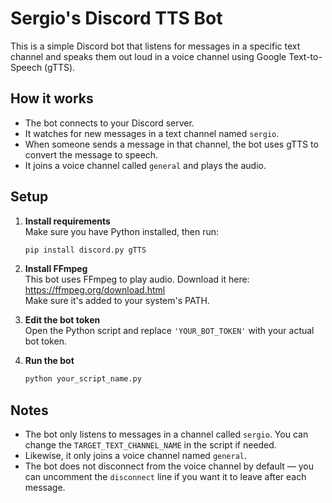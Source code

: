 
# Sergio's Discord TTS Bot

This is a simple Discord bot that listens for messages in a specific text channel and speaks them out loud in a voice channel using Google Text-to-Speech (gTTS).

## How it works

- The bot connects to your Discord server.
- It watches for new messages in a text channel named `sergio`.
- When someone sends a message in that channel, the bot uses gTTS to convert the message to speech.
- It joins a voice channel called `general` and plays the audio.

## Setup

1. **Install requirements**  
   Make sure you have Python installed, then run:
   ```bash
   pip install discord.py gTTS
   ```

2. **Install FFmpeg**  
   This bot uses FFmpeg to play audio. Download it here: https://ffmpeg.org/download.html  
   Make sure it's added to your system's PATH.

3. **Edit the bot token**  
   Open the Python script and replace `'YOUR_BOT_TOKEN'` with your actual bot token.

4. **Run the bot**
   ```bash
   python your_script_name.py
   ```

## Notes

- The bot only listens to messages in a channel called `sergio`. You can change the `TARGET_TEXT_CHANNEL_NAME` in the script if needed.
- Likewise, it only joins a voice channel named `general`.
- The bot does not disconnect from the voice channel by default — you can uncomment the `disconnect` line if you want it to leave after each message.
